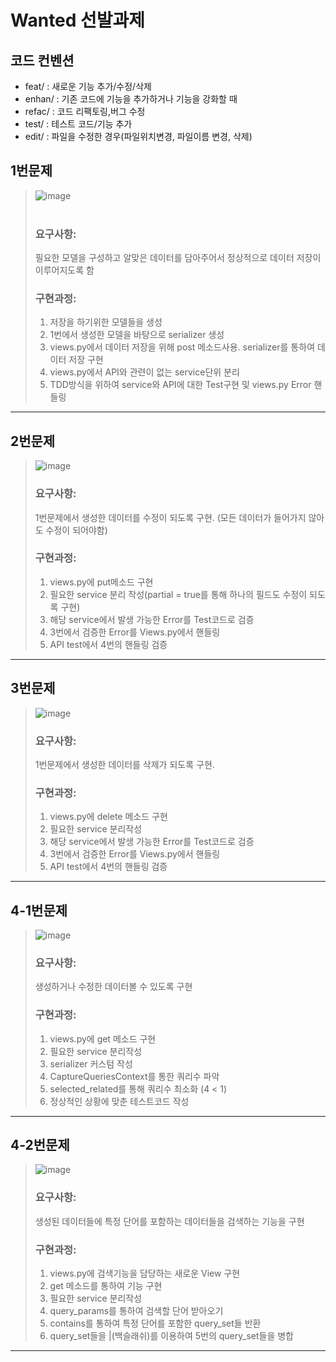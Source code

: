 # Wanted 선발과제

## 코드 컨벤션
- feat/ : 새로운 기능 추가/수정/삭제
- enhan/ : 기존 코드에 기능을 추가하거나 기능을 강화할 때
- refac/ : 코드 리팩토링,버그 수정
- test/ : 테스트 코드/기능 추가
- edit/ : 파일을 수정한 경우(파일위치변경, 파일이름 변경, 삭제)


## 1번문제
> ![image](https://user-images.githubusercontent.com/101394490/186111817-77e94fe0-195a-4f24-b58c-e5bf625e3cfd.png)<br><br>
> ### 요구사항:<br>
>필요한 모델을 구성하고 알맞은 데이터를 담아주어서 정상적으로 데이터 저장이 이루어지도록 함<br>
> ### 구현과정: <br>
> 1. 저장을 하기위한 모델들을 생성
> 2. 1번에서 생성한 모델을 바탕으로 serializer 생성
> 3. views.py에서 데이터 저장을 위해 post 메소드사용. serializer를 통하여 데이터 저장 구현
> 4. views.py에서 API와 관련이 없는 service단위 분리
> 5. TDD방식을 위하여 service와 API에 대한 Test구현 및 views.py Error 핸들링
<hr>

## 2번문제
> ![image](https://user-images.githubusercontent.com/101394490/186183174-0748abe6-5696-4334-a138-59b7be53d4de.png)
> ### 요구사항:<br>
>1번문제에서 생성한 데이터를 수정이 되도록 구현. (모든 데이터가 들어가지 않아도 수정이 되어야함)<br>
> ### 구현과정: <br>
> 1. views.py에 put메소드 구현
> 2. 필요한 service 분리 작성(partial = true를 통해 하나의 필드도 수정이 되도록 구현)
> 3. 해당 service에서 발생 가능한 Error를 Test코드로 검증
> 4. 3번에서 검증한 Error를 Views.py에서 핸들링
> 5. API test에서 4번의 핸들링 검증
<hr>

## 3번문제
> ![image](https://user-images.githubusercontent.com/101394490/186184928-98d465df-94a2-407b-90b6-7240875558db.png)
> ### 요구사항:<br>
>1번문제에서 생성한 데이터를 삭제가 되도록 구현. <br>
> ### 구현과정: <br>
> 1. views.py에 delete 메소드 구현
> 2. 필요한 service 분리작성
> 3. 해당 service에서 발생 가능한 Error를 Test코드로 검증
> 4. 3번에서 검증한 Error를 Views.py에서 핸들링
> 5. API test에서 4번의 핸들링 검증
<hr>

## 4-1번문제
> ![image](https://user-images.githubusercontent.com/101394490/186343464-1ad73937-e1d1-4a28-a71e-615d6350e4f6.png)
> ### 요구사항:<br>
>생성하거나 수정한 데이터볼 수 있도록 구현 <br>
> ### 구현과정: <br>
> 1. views.py에 get 메소드 구현
> 2. 필요한 service 분리작성
> 3. serializer 커스텀 작성
> 4. CaptureQueriesContext를 통한 쿼리수 파악
> 5. selected_related를 통해 쿼리수 최소화 (4 < 1)
> 6. 정상적인 상황에 맞춘 테스트코드 작성
<hr>


## 4-2번문제
> ![image](https://user-images.githubusercontent.com/101394490/186352441-5581d94d-7a1f-40b6-b805-17a36376e280.png)
> ### 요구사항:<br>
>생성된 데이터들에 특정 단어를 포함하는 데이터들을 검색하는 기능을 구현 <br>
> ### 구현과정: <br>
> 1. views.py에 검색기능을 담당하는 새로운 View 구현
> 2. get 메소드를 통하여 기능 구현
> 3. 필요한 service 분리작성
> 4. query_params를 통하여 검색할 단어 받아오기
> 5. contains를 통하여 특정 단어를 포함한 query_set들 반환
> 6. query_set들을 |(백슬래쉬)를 이용하여 5번의 query_set들을 병합
<hr>
